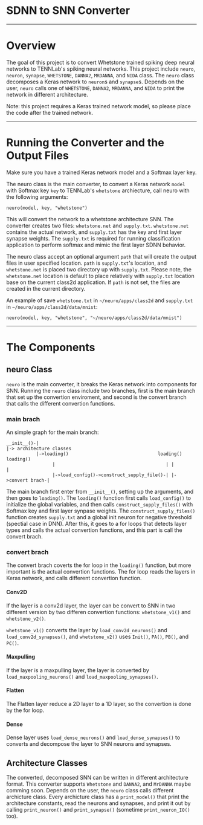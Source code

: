 # SDNN to SNN Converter

----
# Overview 

The goal of this project is to convert Whetstone trained spiking deep neural networks to TENNLab's spiking neural networks. This project include `neuro`, `neuron`, `synapse`, `WHETSTONE`, `DANNA2`, `MRDANNA`, and `NIDA` class. The `neuro` class decomposes a Keras network to `neuron`s and `synapse`s. Depends on the user, `neuro` calls one of `WHETSTONE`, `DANNA2`, `MRDANNA`, and `NIDA` to print the network in different architecture. 

Note: this project requires a Keras trained network model, so please place the code after the trained network. 

----
# Running the Converter and the Output Files 

Make sure you have a trained Keras network model and a Softmax layer key. 

The neuro class is the main converter, to convert a Keras network `model` with Softmax key `key` to TENNLab's `whetstone` archiecture, call neuro with the following arguments: 

```
neuro(model, key, "whetstone")
```

This will convert the network to a whetstone architecture SNN. The converter creates two files: `whetstone.net` and `supply.txt`. `whetstone.net` contains the actual network, and `supply.txt` has the key and first layer synapse weights. The `supply.txt` is required for running classification application to perform softmax and mimic the first layer SDNN behavior.   

The neuro class accept an optional argument `path` that will create the output files in user specified location. `path` is `supply.txt`'s location, and `whetstone.net` is placed two directory up with `supply.txt`. Please note, the `whetstone.net` location is default to place relatively with `supply.txt` location base on the current class2d application. If `path` is not set, the files are created in the current directory. 

An example of save `whetstone.txt` in `~/neuro/apps/class2d` and `supply.txt` in `~/neuro/apps/class2d/data/mnist`: 

```
neuro(model, key, "whetstone", "~/neuro/apps/class2d/data/mnist")
```

---- 
# The Components

## neuro Class

`neuro` is the main converter, it breaks the Keras network into components for SNN. Running the `neuro` class include two branches, first is the main branch that set up the convertion enviroment, and second is the convert branch that calls the different convertion functions. 


### main brach 

An simple graph for the main branch: 

```
__init__()-|                                                                  |-> architecture classes 
           |->loading()                                 loading()          loading()
                 |                                         | |                |
                 |->load_config()->construct_supply_file()-| |->convert brach-|

```

The main branch first enter from `__init__()`, setting up the arguments, and then goes to `loading()`. The `loading()` function first calls `load_config()` to initialize the global variables, and then calls `construct_supply_files()` with Softmax key and first layer synpase weights. The `construct_supply_files()` function creates `supply.txt` and a global init neuron for negative threshold (spectial case in DNN). After this, it goes to a for loops that detects layer types and calls the actual convertion functions, and this part is call the convert brach. 


### convert brach

The convert brach coverts the for loop in the `loading()` function, but more important is the actual convertion functions. The for loop reads the layers in Keras network, and calls different convertion function. 


#### Conv2D

If the layer is a conv2d layer, the layer can be convert to SNN in two different version by two differen convertion functions: `whetstone_v1()` and `whetstone_v2()`. 

`whetstone_v1()` converts the layer by `load_conv2d_neurons()` and `load_conv2d_synapses()`, and `whetstone_v2()` uses `Init()`, `PA()`, `PB()`, and `PC()`.  


#### Maxpulling 

If the layer is a maxpulling layer, the layer is converted by `load_maxpooling_neurons()` and `load_maxpooling_synapses()`. 

#### Flatten

The Flatten layer reduce a 2D layer to a 1D layer, so the convertion is done by the for loop. 

#### Dense

Dense layer uses `load_dense_neurons()` and `load_dense_synapses()` to converts and decompose the layer to SNN neurons and synapses. 


## Architecture Classes

The converted, decomposed SNN can be written in different architecture format. This converter supports `Whetstone` and `DANNA2`, and `MrDANNA` maybe comming soon. Depends on the user, the `neuro` class calls different archicture class. Every archicture class has a `print_model()` that print the architecture constants, read the neurons and synapses, and print it out by calling `print_neuron()` and `print_synapse()` (sometime `print_neuron_IO()` too). 


































